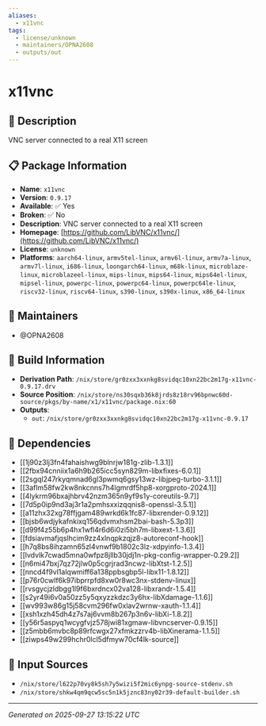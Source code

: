 ```yaml
---
aliases:
  - x11vnc
tags:
  - license/unknown
  - maintainers/OPNA2608
  - outputs/out
---
```


# x11vnc

## 📝 Description

VNC server connected to a real X11 screen

## 📋 Package Information

- **Name**: `x11vnc`
- **Version**: `0.9.17`
- **Available**: ✅ Yes
- **Broken**: ✅ No
- **Description**: VNC server connected to a real X11 screen
- **Homepage**: [https://github.com/LibVNC/x11vnc/](https://github.com/LibVNC/x11vnc/)
- **License**: `unknown`
- **Platforms**: `aarch64-linux`, `armv5tel-linux`, `armv6l-linux`, `armv7a-linux`, `armv7l-linux`, `i686-linux`, `loongarch64-linux`, `m68k-linux`, `microblaze-linux`, `microblazeel-linux`, `mips-linux`, `mips64-linux`, `mips64el-linux`, `mipsel-linux`, `powerpc-linux`, `powerpc64-linux`, `powerpc64le-linux`, `riscv32-linux`, `riscv64-linux`, `s390-linux`, `s390x-linux`, `x86_64-linux`
## 👥 Maintainers

- @OPNA2608


## 🔧 Build Information

- **Derivation Path**: `/nix/store/gr0zxx3xxnkg8svidqc10xn22bc2m17g-x11vnc-0.9.17.drv`
- **Source Position**: `/nix/store/ns30sqxb36k8jrds8z18rv96bpnwc60d-source/pkgs/by-name/x1/x11vnc/package.nix:60`
- **Outputs**:
  - `out`:  `/nix/store/gr0zxx3xxnkg8svidqc10xn22bc2m17g-x11vnc-0.9.17`

## 🔗 Dependencies

- [[1j90z3lj3fn4fahaishwg9blnrjw181g-zlib-1.3.1]]
- [[2fbx94cnniix1a6h9b265icc5syn829m-libxfixes-6.0.1]]
- [[2sgql247rkyqmnad6gl3pwmq6gsy13wz-libjpeg-turbo-3.1.1]]
- [[3aflm58fw2kw8nkcnns7h4lgmrdf5hp8-xorgproto-2024.1]]
- [[4lykrm96bxajhbrv42nzm365n9yf9s1y-coreutils-9.7]]
- [[7d5p0ip9nd3aj3r1a2pmhsxxizqqnis8-openssl-3.5.1]]
- [[a11zhx32xg78ffjgam489wrkd6k1fc87-libxrender-0.9.12]]
- [[bjsb6wdjykafnkixq156qdvmxhsm2bai-bash-5.3p3]]
- [[d99f4z55b6p4hx1wfl4r6d6i0zi5bh7m-libxext-1.3.6]]
- [[fdsiavmafjqslhcim9zz4xlnqpkzqjz8-autoreconf-hook]]
- [[h7q8bs8ihzamn65zl4vnwf9b1802c3lz-xdpyinfo-1.3.4]]
- [[lvdvlk7cwad5mna0wfpz8jllb30jdj1n-pkg-config-wrapper-0.29.2]]
- [[n6mi47bxj7qz72jlw0p5cgrjrad3ncwz-libXtst-1.2.5]]
- [[nncd4f9vl1alqwmiff6a138ppbsgbp5l-libx11-1.8.12]]
- [[p76r0cwlf6k97ibprrpfd8xw0r8wc3nx-stdenv-linux]]
- [[rvsgycjzldbgg1l9f6bxrdncx02va128-libxrandr-1.5.4]]
- [[s2yr49i6v0a50zz5y5qxyzzkdzc3y6hx-libXdamage-1.1.6]]
- [[wv993w86g15j58cvm296fw0xlav2wrnw-xauth-1.1.4]]
- [[xsh1xzh45dh4z7s7aj6vvm8b267p3n6v-libXi-1.8.2]]
- [[y56r5aspyq1wcygfvjz578jwi81xgmaw-libvncserver-0.9.15]]
- [[z5mbb6mvbc8p89rfcwgx27xfmkzzrv4b-libXinerama-1.1.5]]
- [[ziwps49w299hchr0lcl5dfmyw70cf4lk-source]]

## 📁 Input Sources

- `/nix/store/l622p70vy8k5sh7y5wizi5f2mic6ynpg-source-stdenv.sh`
- `/nix/store/shkw4qm9qcw5sc5n1k5jznc83ny02r39-default-builder.sh`

---
*Generated on 2025-09-27 13:15:22 UTC*
